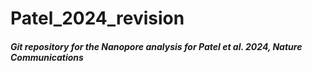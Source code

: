# Patel_2024_revision

##### Git repository for the Nanopore analysis for Patel et al. 2024, Nature Communications 
